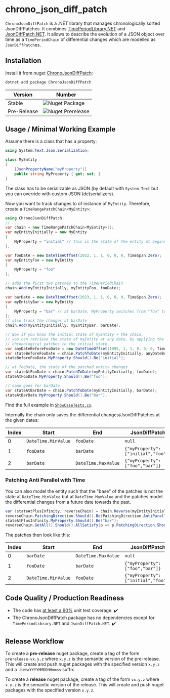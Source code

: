 # chrono_json_diff_patch

`ChronoJsonDiffPatch` is a .NET library that manages chronologically sorted JsonDiffPatches.
It combines [TimePeriodLibrary.NET](https://github.com/Giannoudis/TimePeriodLibrary) and [JsonDiffPatch.NET](https://github.com/wbish/jsondiffpatch.net).
It allows to describe the evolution of a JSON object over time as a `TimePeriodChain` of differential changes which are modelled as `JsonDiffPatch`es.

## Installation

Install it from nuget [ChronoJsonDiffPatch](https://www.nuget.org/packages/ChronoJsonDiffPatch):

```bash
dotnet add package ChronoJsonDiffPatch
```

| Version     | Number                                                                  |
| ----------- | ----------------------------------------------------------------------- |
| Stable      | ![Nuget Package](https://badgen.net/nuget/v/ChronoJsonDiffPatch)        |
| Pre-Release | ![Nuget Prerelease](https://badgen.net/nuget/v/ChronoJsonDiffPatch/pre) |

## Usage / Minimal Working Example

Assume there is a class that has a property:

```c#
using System.Text.Json.Serialization;

class MyEntity
{
    [JsonPropertyName("myProperty")]
    public string MyProperty { get; set; }
}
```

The class has to be serializable as JSON (by default with `System.Text` but you can override with custom JSON (de)serializers).

Now you want to track changes to of instance of `MyEntity`.
Therefore, create a `TimeRangePatchChain<MyEntity>`:

```c#
using ChronoJsonDiffPatch;
// ...
var chain = new TimeRangePatchChain<MyEntity>();
var myEntityInitially = new MyEntity
{
    MyProperty = "initial" // this is the state of the entity at beginning of time
};

var fooDate = new DateTimeOffset(2022, 1, 1, 0, 0, 0, TimeSpan.Zero);
var myEntityFoo = new MyEntity
{
    MyProperty = "foo"
};

// adds the first two patches to the TimePeriodChain
chain.Add(myEntityInitially, myEntityFoo, fooDate);

var barDate = new DateTimeOffset(2023, 1, 1, 0, 0, 0, TimeSpan.Zero);
var myEntityBar = new MyEntity
{
    MyProperty = "bar" // at barDate, MyProperty switches from "foo" to "bar"
};
// also track the changes at barDate
chain.Add(myEntityInitially, myEntityBar, barDate);

// Now if you know the initial state of myEntity + the chain,
// you can retrieve the state of myEntity at any date, by applying the
// chronological patches to the initial state.
var anyDateBeforeFooDate = new DateTimeOffset(1995, 1, 1, 0, 0, 0, TimeSpan.Zero);
var stateBeforeFooDate = chain.PatchToDate(myEntityInitially, anyDateBeforeFooDate);
stateBeforeFooDate.MyProperty.Should().Be("initial");

// at fooDate, the state of the patched entity changes
var stateAtFooDate = chain.PatchToDate(myEntityInitially, fooDate);
stateAtFooDate.MyProperty.Should().Be("foo");

// same goes for barDate
var stateAtBarDate = chain.PatchToDate(myEntityInitially, barDate);
stateAtBarDate.MyProperty.Should().Be("bar");
```

Find the full example in [`ShowCaseTests.cs`](ChronoJsonDiffPatch/ChronoJsonDiffPatchTests/ShowCaseTests.cs).

Internally the chain only saves the differential changes/JsonDiffPatches at the given dates:

| Index | Start               | End                 | JsonDiffPatch                      |
| ----- | ------------------- | ------------------- | ---------------------------------- |
| 0     | `DateTime.MinValue` | `fooDate`           | `null`                             |
| 1     | `fooDate`           | `barDate`           | `{"myProperty":["initial","foo"]}` |
| 2     | `barDate`           | `DateTime.MaxValue` | `{"myProperty":["foo","bar"]}`     |

### Patching Anti Parallel with Time
You can also model the entity such that the "base" of the patches is not the state at `DateTime.MinValue` but at `DateTime.MaxValue` and the patches model the differential changes from a future date towards the past.
```c#
var (stateAtPlusInfinity, reverseChain) = chain.Reverse(myEntityInitially);
reverseChain.PatchingDirection.Should().Be(PatchingDirection.AntiParallelWithTime);
stateAtPlusInfinity.MyProperty.Should().Be("bar");
reverseChain.GetAll().Should().AllSatisfy(p => p.PatchingDirection.Should().Be(PatchingDirection.AntiParallelWithTime));
```

The patches then look like this:

| Index | Start               | End                 | JsonDiffPatch                      |
| ----- |---------------------|---------------------|------------------------------------|
| 0     | `barDate`           | `DateTime.MaxValue` | `null`                             |
| 1     | `fooDate`           | `barDate`           | `{"myProperty":["foo","bar"]}`     |
| 2     | `DateTime.MinValue` | `fooDate`           | `{"myProperty":["initial","foo"]}` |


## Code Quality / Production Readiness

- The code has [at least a 90%](https://github.com/Hochfrequenz/chrono_json_diff_patch/blob/main/.github/workflows/unittests_and_coverage.yml#L34) unit test coverage. ✔️
- The ChronoJsonDiffPatch package has no dependencies except for `TimePeriodLibrary.NET` and `JsonDiffPatch.NET`. ✔️

## Release Workflow

To create a **pre-release** nuget package, create a tag of the form `prerelease-vx.y.z` where `x.y.z` is the semantic version of the pre-release. This will create and push nuget packages with the specified version `x.y.z` and a `-betaYYYYMMDDHHmmss` suffix.

To create a **release** nuget package, create a tag of the form `vx.y.z` where `x.y.z` is the semantic version of the release. This will create and push nuget packages with the specified version `x.y.z`.
